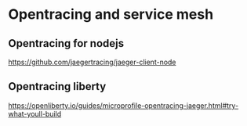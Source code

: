 # Opentracing and service mesh

## Opentracing for nodejs
https://github.com/jaegertracing/jaeger-client-node

## Opentracing liberty
https://openliberty.io/guides/microprofile-opentracing-jaeger.html#try-what-youll-build

